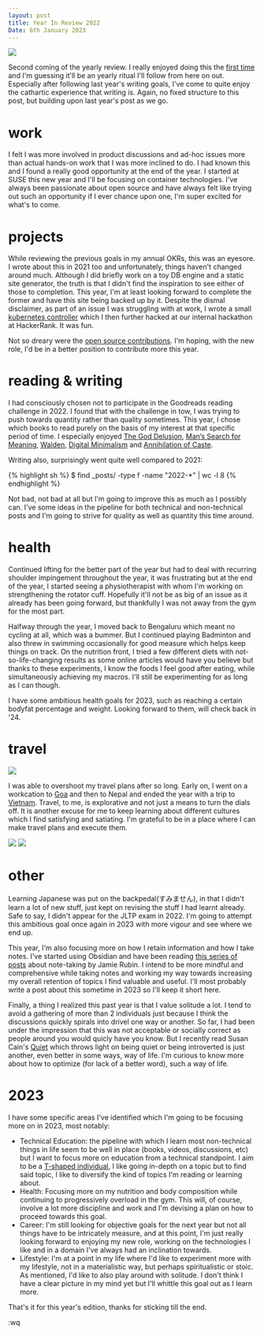 ```yaml
---
layout: post
title: Year In Review 2022
Date: 6th January 2023
---
```


<img src="./../../../assets/img/posts/year-in-review-2022/cover.png"/>

Second coming of the yearly review. I really enjoyed doing this the [first time](/2022/01/30/year-in-review-2021) and I'm guessing it'll be an yearly ritual I'll follow from here on out. Especially after following last year's writing goals, I've come to quite enjoy the cathartic experience that writing is. Again, no fixed structure to this post, but building upon last year's post as we go.

# work

I felt I was more involved in product discussions and ad-hoc issues more than actual hands-on work that I was more inclined to do. I had known this and I found a really good opportunity at the end of the year. I started at SUSE this new year and I'll be focusing on container technologies. I've always been passionate about open source and have always felt like trying out such an opportunity if I ever chance upon one, I'm super excited for what's to come.

# projects

While reviewing the previous goals in my annual OKRs, this was an eyesore. I wrote about this in 2021 too and unfortunately, things haven't changed around much. Although I did briefly work on a toy DB engine and a static site generator, the truth is that I didn't find the inspiration to see either of those to completion. This year, I'm at least looking forward to complete the former and have this site being backed up by it. Despite the dismal disclaimer, as part of an issue I was struggling with at work, I wrote a small [kubernetes controller](https://github.com/danishprakash/kube-step-podautoscaler) which I then further hacked at our internal hackathon at HackerRank. It was fun.

Not so dreary were the [open source contributions](/software). I'm hoping, with the new role, I'd be in a better position to contribute more this year.

# reading & writing
I had consciously chosen not to participate in the Goodreads reading challenge in 2022. I found that with the challenge in tow, I was trying to push towards quantity rather than quality sometimes. This year, I chose which books to read purely on the basis of my interest at that specific period of time. I especially enjoyed [The God Delusion](/books/the-god-delusion), [Man’s Search for Meaning](/books/mans-search-for-meaning), [Walden](/books/walden), [Digital Minimalism](/books/digital-minimalism) and [Annihilation of Caste](/books/annihilation-of-caste).

Writing also, surprisingly went quite well compared to 2021:


{% highlight sh %}
$ find _posts/ -type f -name "2022-*" | wc -l
8
{% endhighlight %}

Not bad, not bad at all but I'm going to improve this as much as I possibly can. I've some ideas in the pipeline for both technical and non-technical posts and I'm going to strive for quality as well as quantity this time around.

# health

Continued lifting for the better part of the year but had to deal with recurring shoulder impingement throughout the year, it was frustrating but at the end of the year, I started seeing a physiotherapist with whom I'm working on strengthening the rotator cuff. Hopefully it'll not be as big of an issue as it already has been going forward, but thankfully I was not away from the gym for the most part.

Halfway through the year, I moved back to Bengaluru which meant no cycling at all, which was a bummer. But I continued playing Badminton and also threw in swimming occasionally for good measure which helps keep things on track. On the nutrition front, I tried a few different diets with not-so-life-changing results as some online articles would have you believe but thanks to these experiments, I know the foods I feel good after eating, while simultaneously achieving my macros. I'll still be experimenting for as long as I can though.

I have some ambitious health goals for 2023, such as reaching a certain bodyfat percentage and weight. Looking forward to them, will check back in '24.


# travel
<img src="./../../../assets/img/posts/year-in-review-2022/goa.png"/>

I was able to overshoot my travel plans after so long. Early on, I went on a workcation to [Goa](/2022/06/03/south-goa) and then to Nepal and ended the year with a trip to [Vietnam](/2022/12/28/vietnam). Travel, to me, is explorative and not just a means to turn the dials off. It is another excuse for me to keep learning about different cultures which I find satisfying and satiating. I'm grateful to be in a place where I can make travel plans and execute them.

<img src="./../../../assets/img/posts/year-in-review-2022/nepal.png"/>
<img src="./../../../assets/img/posts/year-in-review-2022/vietnam.png"/>

# other

Learning Japanese was put on the backpedal(すみません), in that I didn't learn a lot of new stuff, just kept on revising the stuff I had learnt already. Safe to say, I didn't appear for the JLTP exam in 2022. I'm going to attempt this ambitious goal once again in 2023 with more vigour and see where we end up.

This year, I'm also focusing more on how I retain information and how I take notes. I've started using Obsidian and have been reading [this series of posts](https://jamierubin.net/blog-series/practically-paperless-with-obsidian/) about note-taking by Jamie Rubin. I intend to be more mindful and comprehensive while taking notes and working my way towards increasing my overall retention of topics I find valuable and useful. I'll most probably write a post about this sometime in 2023 so I'll keep it short here.

Finally, a thing I realized this past year is that I value solitude a lot. I tend to avoid a gathering of more than 2 individuals just because I think the discussions quickly spirals into drivel one way or another. So far, I had been under the impression that this was not acceptable or socially correct  as people around you would quicly have you know. But I recently read Susan Cain's [Quiet](/books/quiet) which throws light on being quiet or being introverted is just another, even better in some ways, way of life. I'm curious to know more about how to optimize (for lack of a better word), such a way of life.

# 2023
I have some specific areas I've identified which I'm going to be focusing more on in 2023, most notably:

- Technical Education: the pipeline with which I learn most non-technical things in life seem to be well in place (books, videos, discussions, etc) but I want to focus more on education from a technical standpoint. I aim to be a [T-shaped individual](https://en.wikipedia.org/wiki/T-shaped_skills), I like going in-depth on a topic but to find said topic, I like to diversify the kind of topics I'm reading or learning about.
- Health: Focusing more on my nutrition and body composition while continuing to progressively overload in the gym. This will, of course, involve a lot more discipline and work and I'm devising a plan on how to proceed towards this goal.
- Career: I'm still looking for objective goals for the next year but not all things have to be intricately measure, and at this point, I'm just really looking forward to enjoying my new role, working on the technologies I like and in a domain I've always had an inclination towards.
- Lifestyle: I'm at a point in my life where I'd like to experiment more with my lifestyle, not in a materialistic way, but perhaps spiritualistic or stoic. As mentioned, I'd like to also play around with solitude. I don't think I have a clear picture in my mind yet but I'll whittle this goal out as I learn more.

That's it for this year's edition, thanks for sticking till the end.

:wq
